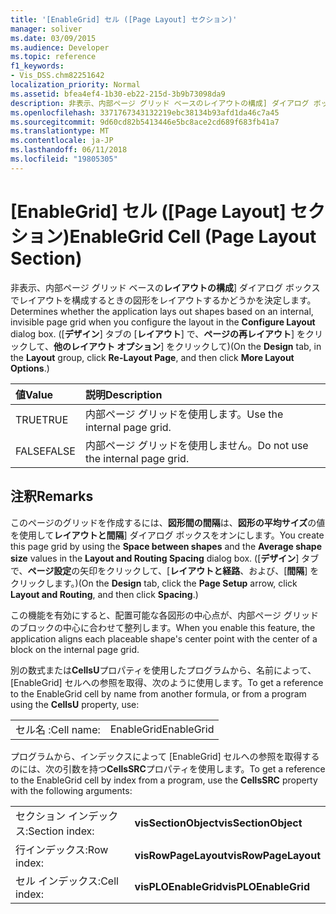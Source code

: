```yaml
---
title: '[EnableGrid] セル ([Page Layout] セクション)'
manager: soliver
ms.date: 03/09/2015
ms.audience: Developer
ms.topic: reference
f1_keywords:
- Vis_DSS.chm82251642
localization_priority: Normal
ms.assetid: bfea4ef4-1b30-eb22-215d-3b9b73098da9
description: 非表示、内部ページ グリッド ベースのレイアウトの構成] ダイアログ ボックスでレイアウトを構成するときの図形をレイアウトするかどうかを決定します。 ([デザイン] タブの [レイアウト] で、再レイアウト] ページをクリックして、他のレイアウト オプション] をクリックして)
ms.openlocfilehash: 3371767343132219ebc38134b93afd1da46c7a45
ms.sourcegitcommit: 9d60cd82b5413446e5bc8ace2cd689f683fb41a7
ms.translationtype: MT
ms.contentlocale: ja-JP
ms.lasthandoff: 06/11/2018
ms.locfileid: "19805305"
---
```

# <a name="enablegrid-cell-page-layout-section"></a><span data-ttu-id="8b4ac-104">[EnableGrid] セル ([Page Layout] セクション)</span><span class="sxs-lookup"><span data-stu-id="8b4ac-104">EnableGrid Cell (Page Layout Section)</span></span>

<span data-ttu-id="8b4ac-105">非表示、内部ページ グリッド ベースの**レイアウトの構成**] ダイアログ ボックスでレイアウトを構成するときの図形をレイアウトするかどうかを決定します。</span><span class="sxs-lookup"><span data-stu-id="8b4ac-105">Determines whether the application lays out shapes based on an internal, invisible page grid when you configure the layout in the **Configure Layout** dialog box.</span></span> <span data-ttu-id="8b4ac-106">([**デザイン**] タブの [**レイアウト**] で、**ページの再レイアウト**] をクリックして、**他のレイアウト オプション**] をクリックして)</span><span class="sxs-lookup"><span data-stu-id="8b4ac-106">(On the **Design** tab, in the **Layout** group, click **Re-Layout Page**, and then click **More Layout Options**.)</span></span>
  
|<span data-ttu-id="8b4ac-107">**値**</span><span class="sxs-lookup"><span data-stu-id="8b4ac-107">**Value**</span></span>|<span data-ttu-id="8b4ac-108">**説明**</span><span class="sxs-lookup"><span data-stu-id="8b4ac-108">**Description**</span></span>|
|:-----|:-----|
|<span data-ttu-id="8b4ac-109">TRUE</span><span class="sxs-lookup"><span data-stu-id="8b4ac-109">TRUE</span></span>  <br/> |<span data-ttu-id="8b4ac-110">内部ページ グリッドを使用します。</span><span class="sxs-lookup"><span data-stu-id="8b4ac-110">Use the internal page grid.</span></span>  <br/> |
|<span data-ttu-id="8b4ac-111">FALSE</span><span class="sxs-lookup"><span data-stu-id="8b4ac-111">FALSE</span></span>  <br/> |<span data-ttu-id="8b4ac-112">内部ページ グリッドを使用しません。</span><span class="sxs-lookup"><span data-stu-id="8b4ac-112">Do not use the internal page grid.</span></span>  <br/> |
   
## <a name="remarks"></a><span data-ttu-id="8b4ac-113">注釈</span><span class="sxs-lookup"><span data-stu-id="8b4ac-113">Remarks</span></span>

<span data-ttu-id="8b4ac-114">このページのグリッドを作成するには、**図形間の間隔**は、**図形の平均サイズ**の値を使用して**レイアウトと間隔**] ダイアログ ボックスをオンにします。</span><span class="sxs-lookup"><span data-stu-id="8b4ac-114">You create this page grid by using the **Space between shapes** and the **Average shape size** values in the **Layout and Routing Spacing** dialog box.</span></span> <span data-ttu-id="8b4ac-115">([**デザイン**] タブで、**ページ設定**の矢印をクリックして、[**レイアウトと経路**、および、[**間隔**] をクリックします。)</span><span class="sxs-lookup"><span data-stu-id="8b4ac-115">(On the **Design** tab, click the **Page Setup** arrow, click **Layout and Routing**, and then click **Spacing**.)</span></span> 
  
<span data-ttu-id="8b4ac-116">この機能を有効にすると、配置可能な各図形の中心点が、内部ページ グリッドのブロックの中心に合わせて整列します。</span><span class="sxs-lookup"><span data-stu-id="8b4ac-116">When you enable this feature, the application aligns each placeable shape's center point with the center of a block on the internal page grid.</span></span> 
  
<span data-ttu-id="8b4ac-117">別の数式または**CellsU**プロパティを使用したプログラムから、名前によって、[EnableGrid] セルへの参照を取得、次のように使用します。</span><span class="sxs-lookup"><span data-stu-id="8b4ac-117">To get a reference to the EnableGrid cell by name from another formula, or from a program using the **CellsU** property, use:</span></span> 
  
|||
|:-----|:-----|
|<span data-ttu-id="8b4ac-118">セル名 :</span><span class="sxs-lookup"><span data-stu-id="8b4ac-118">Cell name:</span></span>  <br/> |<span data-ttu-id="8b4ac-119">EnableGrid</span><span class="sxs-lookup"><span data-stu-id="8b4ac-119">EnableGrid</span></span>  <br/> |
   
<span data-ttu-id="8b4ac-120">プログラムから、インデックスによって [EnableGrid] セルへの参照を取得するのには、次の引数を持つ**CellsSRC**プロパティを使用します。</span><span class="sxs-lookup"><span data-stu-id="8b4ac-120">To get a reference to the EnableGrid cell by index from a program, use the **CellsSRC** property with the following arguments:</span></span> 
  
|||
|:-----|:-----|
|<span data-ttu-id="8b4ac-121">セクション インデックス:</span><span class="sxs-lookup"><span data-stu-id="8b4ac-121">Section index:</span></span>  <br/> |<span data-ttu-id="8b4ac-122">**visSectionObject**</span><span class="sxs-lookup"><span data-stu-id="8b4ac-122">**visSectionObject**</span></span> <br/> |
|<span data-ttu-id="8b4ac-123">行インデックス:</span><span class="sxs-lookup"><span data-stu-id="8b4ac-123">Row index:</span></span>  <br/> |<span data-ttu-id="8b4ac-124">**visRowPageLayout**</span><span class="sxs-lookup"><span data-stu-id="8b4ac-124">**visRowPageLayout**</span></span> <br/> |
|<span data-ttu-id="8b4ac-125">セル インデックス:</span><span class="sxs-lookup"><span data-stu-id="8b4ac-125">Cell index:</span></span>  <br/> |<span data-ttu-id="8b4ac-126">**visPLOEnableGrid**</span><span class="sxs-lookup"><span data-stu-id="8b4ac-126">**visPLOEnableGrid**</span></span> <br/> |
   

